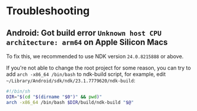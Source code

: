 # Troubleshooting

## Android: Got build error `Unknown host CPU architecture: arm64` on Apple Silicon Macs

To fix this, we recommended to use NDK version `24.0.8215888` or above.

If you're not able to change the root project for some reason, you can try to add `arch -x86_64 /bin/bash` to ndk-build script, for example, edit `~/Library/Android/sdk/ndk/23.1.7779620/ndk-build`:

```bash
#!/bin/sh
DIR="$(cd "$(dirname "$0")" && pwd)"
arch -x86_64 /bin/bash $DIR/build/ndk-build "$@"
```
